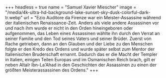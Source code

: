 +++
headless = true
name = "Samuel Xavier Miescher"
image = "/media/4k-ultra-hd-background-lake-sunset-sky-dusk-colorful-dark-tr.webp"
url = "Ezio Auditore da Firenze war ein Meister-Assassine während der italienischen Renaissance-Zeit. Anders als viele andere Assassinen vor und nach ihm wurde er nicht in den Orden hineingeboren oder aufgenommen, das Leben eines Assassinen wählte ihn durch den Verrat an seiner Familie und den Tod seines Vaters und seiner Brüder. Zuerst von Rache getrieben, dann an den Glauben und der Liebe zu den Menschen folgte er den Kredo des Ordens und wurde später selbst zum Mentor der Italienischen Bruderschaft ernannt. Dadurch das er die Macht der Templer in Italien, einigen Teilen Europas und im Osmanischen Reich brach, gilt er neben Altaïr Ibn-La'Ahad in den Geschichten der Assassinen zu einen der größten Meisterassassinen des Ordens."
+++
